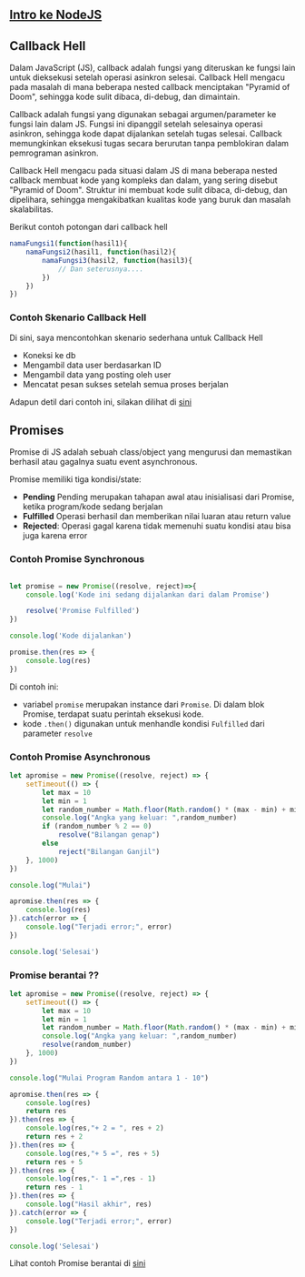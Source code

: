 ## [Intro ke NodeJS](week3/intro.md)

## Callback Hell
Dalam JavaScript (JS), callback adalah fungsi yang diteruskan ke fungsi lain untuk dieksekusi setelah operasi asinkron selesai. Callback Hell mengacu pada masalah di mana beberapa nested callback menciptakan "Pyramid of Doom", sehingga kode sulit dibaca, di-debug, dan dimaintain.

Callback adalah fungsi yang digunakan sebagai argumen/parameter ke fungsi lain dalam JS. Fungsi ini dipanggil setelah selesainya operasi asinkron, sehingga kode dapat dijalankan setelah tugas selesai. Callback memungkinkan eksekusi tugas secara berurutan tanpa pemblokiran dalam pemrograman asinkron.

Callback Hell mengacu pada situasi dalam JS di mana beberapa nested callback membuat kode yang kompleks dan dalam, yang sering disebut "Pyramid of Doom". Struktur ini membuat kode sulit dibaca, di-debug, dan dipelihara, sehingga mengakibatkan kualitas kode yang buruk dan masalah skalabilitas.

Berikut contoh potongan dari callback hell
```js
namaFungsi1(function(hasil1){
    namaFungsi2(hasil1, function(hasil2){
        namaFungsi3(hasil2, function(hasil3){
            // Dan seterusnya....
        })
    })
})
```

### Contoh Skenario Callback Hell
Di sini, saya mencontohkan skenario sederhana untuk Callback Hell
- Koneksi ke db
- Mengambil data user berdasarkan ID
- Mengambil data yang posting oleh user
- Mencatat pesan sukses setelah semua proses berjalan

Adapun detil dari contoh ini, silakan dilihat di [sini](week3/examples/callback_hell.js)

## Promises
Promise di JS adalah sebuah class/object yang mengurusi dan memastikan berhasil atau gagalnya suatu event asynchronous.

Promise memiliki tiga kondisi/state:
- **Pending**
Pending merupakan tahapan awal atau inisialisasi dari Promise, ketika program/kode sedang berjalan
- **Fulfilled**
Operasi berhasil dan memberikan nilai luaran atau return value
- **Rejected**:
Operasi gagal karena tidak memenuhi suatu kondisi atau bisa juga karena error

### Contoh Promise Synchronous
```js

let promise = new Promise((resolve, reject)=>{
    console.log('Kode ini sedang dijalankan dari dalam Promise')

    resolve('Promise Fulfilled')
})

console.log('Kode dijalankan')

promise.then(res => {
    console.log(res)
})
```
Di contoh ini:
- variabel `promise` merupakan instance dari `Promise`. Di dalam blok Promise, terdapat suatu perintah eksekusi kode.
- kode `.then()` digunakan untuk menhandle kondisi `Fulfilled` dari parameter `resolve`


### Contoh Promise Asynchronous
```js
let apromise = new Promise((resolve, reject) => {
    setTimeout(() => {
        let max = 10
        let min = 1
        let random_number = Math.floor(Math.random() * (max - min) + min)
        console.log("Angka yang keluar: ",random_number)
        if (random_number % 2 == 0)
            resolve("Bilangan genap")
        else
            reject("Bilangan Ganjil")
    }, 1000)
})

console.log("Mulai")

apromise.then(res => {
    console.log(res)
}).catch(error => {
    console.log("Terjadi error;", error)
})

console.log('Selesai')
```

### Promise berantai ??
```js
let apromise = new Promise((resolve, reject) => {
    setTimeout(() => {
        let max = 10
        let min = 1
        let random_number = Math.floor(Math.random() * (max - min) + min)
        console.log("Angka yang keluar: ",random_number)
        resolve(random_number)
    }, 1000)
})

console.log("Mulai Program Random antara 1 - 10")

apromise.then(res => {
    console.log(res)
    return res
}).then(res => {
    console.log(res,"+ 2 = ", res + 2)
    return res + 2
}).then(res => {
    console.log(res,"+ 5 =", res + 5)
    return res + 5
}).then(res => {
    console.log(res,"- 1 =",res - 1)
    return res - 1
}).then(res => {
    console.log("Hasil akhir", res)
}).catch(error => {
    console.log("Terjadi error;", error)
})

console.log('Selesai')
````
Lihat contoh Promise berantai di [sini](examples/js/promises_chain.js)